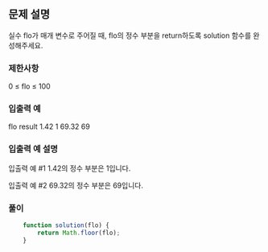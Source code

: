 ## 문제 설명

실수 flo가 매개 변수로 주어질 때, flo의 정수 부분을 return하도록 solution 함수를 완성해주세요.

### 제한사항

0 ≤ flo ≤ 100

### 입출력 예

flo result
1.42 1
69.32 69

### 입출력 예 설명

입출력 예 #1
1.42의 정수 부분은 1입니다.

입출력 예 #2
69.32의 정수 부분은 69입니다.

### 풀이

```javaScript
    function solution(flo) {
        return Math.floor(flo);
    }
```
